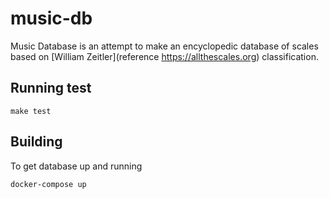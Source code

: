 # music-db

Music Database is an attempt to make an encyclopedic database of scales based on [William Zeitler](reference https://allthescales.org) classification.

## Running test

```shell
make test
```
## Building

To get database up and running

```shell
docker-compose up
```

